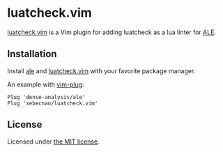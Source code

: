 # luatcheck.vim

[luatcheck.vim][] is a Vim plugin for adding luatcheck as a lua linter for [ALE][].

## Installation

Install [ale][ALE] and [luatcheck.vim][] with your favorite package manager.

An example with [vim-plug](https://github.com/junegunn/vim-plug):

```viml
Plug 'dense-analysis/ale'
Plug 'xebecnan/luatcheck.vim'
```
## License

Licensed under [the MIT license](./LICENSE).

[ALE]: https://github.com/dense-analysis/ale
[luatcheck.vim]: https://github.com/xebecnan/luatcheck.vim
